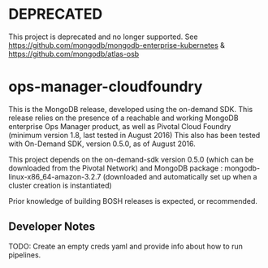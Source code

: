 # DEPRECATED
This project is deprecated and no longer supported.
See
https://github.com/mongodb/mongodb-enterprise-kubernetes
&
https://github.com/mongodb/atlas-osb

# ops-manager-cloudfoundry
This is the MongoDB release, developed using the on-demand SDK.
This release relies on the presence of a reachable and working MongoDB enterprise Ops Manager product, as well as Pivotal Cloud Foundry (minimum version 1.8, last tested in August 2016)
This also has been tested with On-Demand SDK, version 0.5.0, as of August 2016.

This project depends on the on-demand-sdk version 0.5.0 (which can be downloaded from the Pivotal Network) and MongoDB package : mongodb-linux-x86_64-amazon-3.2.7 (downloaded and automatically set up when a cluster creation is instantiated)

Prior knowledge of building BOSH releases is expected, or recommended.


## Developer Notes

TODO: Create an empty creds yaml and provide info about how to run pipelines.

